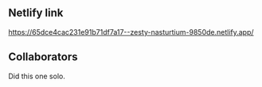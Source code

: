 ## Netlify link
https://65dce4cac231e91b71df7a17--zesty-nasturtium-9850de.netlify.app/

## Collaborators
Did this one solo.
